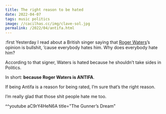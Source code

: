 ```yaml
---
title: The right reason to be hated
date: 2022-04-07
tags: music politics
image: //cacilhas.cc/img/clave-sol.jpg
permalink: /2022/04/antifa.html
---
```

[Roger Waters]: https://rogerwaters.com/

:first Yesterday I read about a British singer saying that [Roger Waters][]’s
opinion is bullshit, ’cause everybody hates him.
Why does everybody hate him?

According to that signer, Waters is hated because he shouldn’t take sides in
Politics.

In short: **because Roger Waters is ANTIFA**.

If being Antifa is a reason for being rated, I’m sure that’s the right reason.

I’m really glad that those shit people hate me too.

^^youtube aC9rY4HeN6A title="The Gunner’s Dream"
